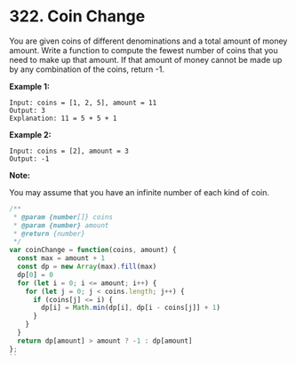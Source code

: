 # 322. Coin Change

You are given coins of different denominations and a total amount of money amount. Write a function to compute the fewest number of coins that you need to make up that amount. If that amount of money cannot be made up by any combination of the coins, return -1.

**Example 1:**
```
Input: coins = [1, 2, 5], amount = 11
Output: 3 
Explanation: 11 = 5 + 5 + 1
```
**Example 2:**
```
Input: coins = [2], amount = 3
Output: -1
```
**Note:**

You may assume that you have an infinite number of each kind of coin.

```javascript
/**
 * @param {number[]} coins
 * @param {number} amount
 * @return {number}
 */
var coinChange = function(coins, amount) {
  const max = amount + 1
  const dp = new Array(max).fill(max)
  dp[0] = 0
  for (let i = 0; i <= amount; i++) {
    for (let j = 0; j < coins.length; j++) {
      if (coins[j] <= i) {
        dp[i] = Math.min(dp[i], dp[i - coins[j]] + 1)
      }
    }
  }
  return dp[amount] > amount ? -1 : dp[amount]
};
``
